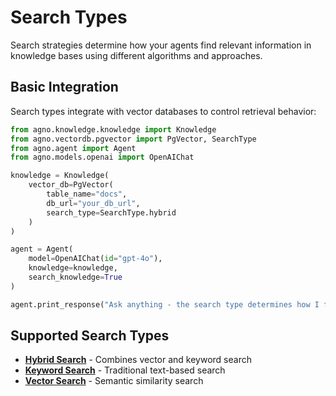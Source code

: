 # Search Types

Search strategies determine how your agents find relevant information in knowledge bases using different algorithms and approaches.

## Basic Integration

Search types integrate with vector databases to control retrieval behavior:

```python
from agno.knowledge.knowledge import Knowledge
from agno.vectordb.pgvector import PgVector, SearchType
from agno.agent import Agent
from agno.models.openai import OpenAIChat

knowledge = Knowledge(
    vector_db=PgVector(
        table_name="docs",
        db_url="your_db_url",
        search_type=SearchType.hybrid
    )
)

agent = Agent(
    model=OpenAIChat(id="gpt-4o"),
    knowledge=knowledge,
    search_knowledge=True
)

agent.print_response("Ask anything - the search type determines how I find answers")
```

## Supported Search Types

- **[Hybrid Search](./hybrid_search.py)** - Combines vector and keyword search
- **[Keyword Search](./keyword_search.py)** - Traditional text-based search
- **[Vector Search](./vector_search.py)** - Semantic similarity search
